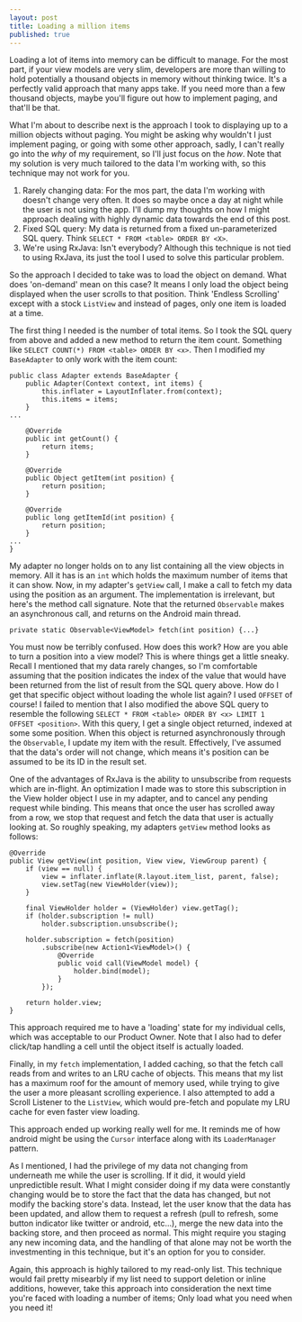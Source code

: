 ```yaml
---
layout: post
title: Loading a million items
published: true
---
```


Loading a lot of items into memory can be difficult to manage. For the most part, if your view models are very slim, developers are more than willing to hold potentially a thousand objects in memory without thinking twice. It's a perfectly valid approach that many apps take. If you need more than a few thousand objects, maybe you'll figure out how to implement paging, and that'll be that. 

What I'm about to describe next is the approach I took to displaying up to a million objects without paging. You might be asking why wouldn't I just implement paging, or going with some other approach, sadly, I can't really go into the _why_ of my requirement, so I'll just focus on the _how_. Note that my solution is very much tailored to the data I'm working with, so this technique may not work for you.

1. Rarely changing data: For the mos part, the data I'm working with doesn't change very often. It does so maybe once a day at night while the user is not using the app. I'll dump my thoughts on how I might approach dealing with highly dynamic data towards the end of this post.
1. Fixed SQL query: My data is returned from a fixed un-parameterized SQL query. Think `SELECT * FROM <table> ORDER BY <X>`.
1. We're using RxJava: Isn't everybody? Although this technique is not tied to using RxJava, its just the tool I used to solve this particular problem.

So the approach I decided to take was to load the object on demand. What does 'on-demand' mean on this case? It means I only load the object being displayed when the user scrolls to that position. Think 'Endless Scrolling' except with a stock `ListView` and instead of pages, only one item is loaded at a time.

The first thing I needed is the number of total items. So I took the SQL query from above and added a new method to return the item count. Something like `SELECT COUNT(*) FROM <table> ORDER BY <x>`. Then I modified my `BaseAdapter` to only work with the item count:

```
public class Adapter extends BaseAdapter {
    public Adapter(Context context, int items) {
		this.inflater = LayoutInflater.from(context);
		this.items = items;
	}
...

    @Override
	public int getCount() {
		return items;
	}

	@Override
	public Object getItem(int position) {
		return position;
	}

	@Override
	public long getItemId(int position) {
		return position;
    }
...
}
```

My adapter no longer holds on to any list containing all the view objects in memory. All it has is an `int` which holds the maximum number of items that it can show. Now, in my adapter's `getView` call, I make a call to fetch my data using the position as an argument. The implementation is irrelevant, but here's the method call signature. Note that the returned `Observable` makes an asynchronous call, and returns on the Android main thread.

```
private static Observable<ViewModel> fetch(int position) {...}
```

You must now be terribly confused. How does this work? How are you able to turn a position into a view model? This is where things get a little sneaky. Recall I mentioned that my data rarely changes, so I'm comfortable assuming that the position indicates the index of the value that would have been returned from the list of result from the SQL query above. How do I get that specific object without loading the whole list again? I used `OFFSET` of course! I failed to mention that I also modified the above SQL query to resemble the following `SELECT * FROM <table> ORDER BY <x> LIMIT 1 OFFSET <position>`. With this query, I get a single object returned, indexed at some some position. When this object is returned asynchronously through the `Observable`, I update my item with the result. Effectively, I've assumed that the data's order will not change, which means it's position can be assumed to be its ID in the result set.

One of the advantages of RxJava is the ability to unsubscribe from requests which are in-flight. An optimization I made was to store this subscription in the View holder object I use in my adapter, and to cancel any pending request while binding. This means that once the user has scrolled away from a row, we stop that request and fetch the data that user is actually looking at. So roughly speaking, my adapters `getView` method looks as follows:

```
@Override
public View getView(int position, View view, ViewGroup parent) {
	if (view == null) {
		view = inflater.inflate(R.layout.item_list, parent, false);
		view.setTag(new ViewHolder(view));
	}

	final ViewHolder holder = (ViewHolder) view.getTag();
	if (holder.subscription != null)
		holder.subscription.unsubscribe();

	holder.subscription = fetch(position)
		.subscribe(new Action1<ViewModel>() {
			@Override
			public void call(ViewModel model) {
				holder.bind(model);
			}
		});

	return holder.view;
}
```

This approach required me to have a 'loading' state for my individual cells, which was acceptable to our Product Owner. Note that I also had to defer click/tap handling a cell until the object itself is actually loaded.

Finally, in my `fetch` implementation, I added caching, so that the fetch call reads from and writes to an LRU cache of objects. This means that my list has a maximum roof for the amount of memory used, while trying to give the user a more pleasant scrolling experience. I also attempted to add a Scroll Listener to the `ListView`, which would pre-fetch and populate my LRU cache for even faster view loading.

This approach ended up working really well for me. It reminds me of how android might be using the `Cursor` interface along with its `LoaderManager` pattern.

As I mentioned, I had the privilege of my data not changing from underneath me while the user is scrolling. If it did, it would yield unpredictible result. What I might consider doing if my data were constantly changing would be to store the fact that the data has changed, but not modify the backing store's data. Instead, let the user know that the data has been updated, and allow them to request a refresh (pull to refresh, some button indicator like twitter or android, etc...), merge the new data into the backing store, and then proceed as normal. This might require you staging any new incoming data, and the handling of that alone may not be worth the investmenting in this technique, but it's an option for you to consider.

Again, this approach is highly tailored to my read-only list. This technique would fail pretty misearbly if my list need to support deletion or inline additions, however, take this approach into consideration the next time you're faced with loading a number of items; Only load what you need when you need it!
